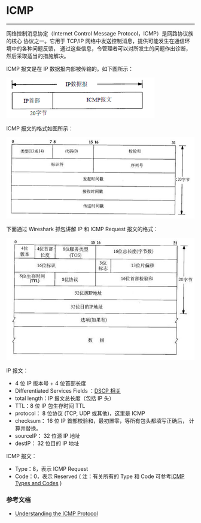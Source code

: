 # ICMP

---

网络控制消息协定（Internet Control Message Protocol，ICMP）是网路协议族的核心
协议之一。它用于 TCP/IP 网络中发送控制消息，提供可能发生在通信环境中的各种问题反馈，
通过这些信息，令管理者可以对所发生的问题作出诊断，然后采取适当的措施解决。

ICMP 报文是在 IP 数据报内部被传输的。如下图所示：

 ![icmp][5]

ICMP 报文的格式如图所示：

 ![icmp][6]

下面通过 Wireshark 抓包讲解 IP 和 ICMP Request 报文的格式：

 ![icmp_request][7]

IP 报文：
  * 4 位 IP 版本号 + 4 位首部长度
  * Differentiated Services Fields ：[DSCP 相关](https://en.wikipedia.org/wiki/Differentiated_services)
  * total length：IP 报文总长度（包括 IP 头）
  * TTL：8 位 IP 包生存时间 TTL
  * protocol： 8 位协议 (TCP, UDP 或其他)，这里是 ICMP
  * checksum： 16 位 IP 首部校验和，最初置零，等所有包头都填写正确后，
    计算并替换。
  * sourceIP： 32 位源 IP 地址
  * destIP： 32 位目的 IP 地址


ICMP 报文：
  * Type：8，表示 ICMP Request
  * Code：0，表示 Reserved ( 注：有关所有的 Type 和 Code 可参考[ICMP Types and Codes](http://www.nthelp.com/icmp.html) )


### 参考文档

* [Understanding the ICMP Protocol](https://www.google.co.jp/url?sa=t&rct=j&q=&esrc=s&source=web&cd=2&cad=rja&uact=8&ved=0ahUKEwjh7fOZ6ZbRAhWDj5QKHQJjBz8QFggjMAE&url=http%3A%2F%2Fwww.windowsnetworking.com%2Farticles-tutorials%2Fnetwork-protocols%2FUnderstanding-ICMP-Protocol-Part1.html&usg=AFQjCNEUsB0RvcW6k05IiMhRsJpU1B1r6A)


[5]: ../../../images/base/icmp.png
[6]: ../../../images/base/icmp_format.png
[7]: ../../../images/base/ip_ip_header.png
